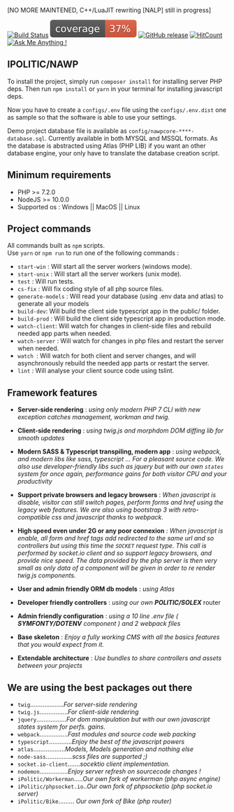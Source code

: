 [NO MORE MAINTENED, C++/LuaJIT rewriting [NALP] still in progress]

[![Build Status](https://travis-ci.com/MarcFaussurier/NAWP.svg?branch=master)](https://travis-ci.com/MarcFaussurier/NAWP)
[![Code Coverage](./tests/clover.svg)](https://github.com/MarcFaussurier/NAWP)
[![GitHub release](https://img.shields.io/github/tag/MarcFaussurier/NAWP.svg)](https://GitHub.com/MarcFaussurier/NAWP/releases/)
[![HitCount](http://hits.dwyl.io/MarcFaussurier/badges.svg)](http://hits.dwyl.io/MarcFaussurier/badges)
[![Ask Me Anything !](https://img.shields.io/badge/Ask%20me-anything-1abc9c.svg)](https://GitHub.com/MarcFaussurier)

## **IPOLITIC/NAWP** 

To install the project, simply run `composer install` for installing server PHP deps. Then run `npm install` or `yarn` in your terminal for installing javascript deps.

Now you have to create a `configs/.env` file using the `configs/.env.dist` one as sample so that the software is able to use your settings.

Demo project database file is available as `config/nawpcore-****-database.sql`. Currently available in both MYSQL and MSSQL formats.
As the database is abstracted using Atlas (PHP LIB) if you want an other database engine, your only have to translate the database creation script.

## Minimum requirements 
- PHP >= 7.2.0 
- NodeJS  >= 10.0.0 
- Supported os : Windows || MacOS || Linux 

## Project commands 

All commands built as `npm` scripts.  
Use `yarn` or `npm run` to run one of the following commands :

- `start-win` : Will start all the server workers (windows mode).
- `start-unix` : Will start all the server workers (unix mode).
- `test` : Will run tests.
- `cs-fix` : Will fix coding style of all php source files.
- `generate-models` : Will read your database (using .env data and atlas) to generate all your models 
- `build-dev`: Will build the client side typescript app in the public/ folder.
- `build-prod` : Will build the client side typescript app in production mode.
- `watch-client`: Will watch for changes in client-side files and rebuild needed app parts when needed.
- `watch-server` : Will watch for changes in php files and restart the server when needed.
- `watch `: Will watch for both client and server changes, and will asynchronously rebuild the needed app parts or restart the server.
- `lint` : Will analyse your client source code using tslint.

## Framework features

 - **Server-side rendering** :  _using only modern PHP 7 CLI with new exception catches management, workman and twig._ 
 
 - **Client-side rendering** :  _using twig.js and morphdom DOM diffing lib for smooth updates_ 
 
 - **Modern SASS & Typescript transpiling, modern app** :  _using webpack, and modern libs like sass, typescript ... For a pleasant source code. 
 We also use developer-friendly libs such as jquery but with our own `states` system for once again, performance gains for both visitor CPU and your productivity_ 
 
 - **Support private browsers and legacy browsers** : _When javascript _is disable_, visitor can still switch pages, perform forms and href using the legacy web features. 
   We are also using bootstrap 3 with retro-compatible css and javascript thanks to webpack._
 
 - **High speed even under 2G or any poor connexion** : _When javascript _is enable_, all form and href tags add redirected to the same url and so controllers but using this time the `SOCKET` request type. This call is performed by socket.io client and so support legacy browsers, and provide nice speed.
 The data provided by the php server is then very small as only data of a component will be given in order to re render twig.js components._ 
 
 - **User and admin friendly ORM db models** : _using Atlas_
 
 - **Developer friendly controllers** :  _using our own **POLITIC/SOLEX**_ router
 
 - **Admin friendly configuration** :  _using a 10 line .env file ( **SYMFONTY/DOTENV** component ) and 2 webpack files_
 
 - **Base skeleton** : _Enjoy a fully working CMS with all the basics features that you would expect from it._
 
 - **Extendable architecture** : _Use bundles to share controllers and assets between your projects_

## We are using the best packages out there
- `twig`..................._For server-side rendering_
- `twig.js`................_For client-side rendering_
- `jquery`................._For dom manipulation but with our own javascript states system for perfs. gains._
- `webpack`................_Fast modules and source code web packing_
- `typescript`............._Enjoy the best of the javascript powers_
- `atlas`.................._Models, Models generation and nothing else_
- `node-sass`.............._.scss files are supported ;)_
- `socket.io-client`......._socektio client implementation._
- `nodemon`................_Enjoy server refresh on sourcecode changes !_
- `iPolitic/Workerman`....._Our own fork of workerman (php async engine)_
- `iPolitic/phpsocket.io`.._Our own fork of phpsocketio (php socket.io server)_
- `iPolitic/Bike`......... _Our own fork of Bike (php router)_
